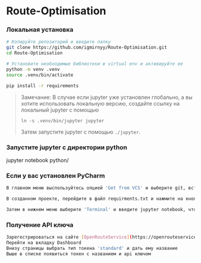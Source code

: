 # Route-Optimisation
### Локальная установка

```bash
# Копируйте репозиторий и введите папку
git clone https://github.com/igmirnyy/Route-Optimisation.git
cd Route-Optimisation

# Установите необходимые библиотеки в virtual env и активируйте ее
python -m venv .venv
source .venv/bin/activate

pip install -r requirements
```

> Замечание: В случае если jupyter уже установлен глобально, а вы хотите использовать локальную версию,
> создайте ссылку на локальный jupyter с помощью
>
>`ln -s .venv/bin/jupyter jupyter`
> 
> Затем запустите jupyter с помощью `./jupyter`. 
> 
### Запустите jupyter с директории python
jupyter notebook python/

### Если у вас установлен PyCharm
```bash
В главном меню выспользуйтесь опцией 'Get from VCS' и выберите git, вставив ссылку  https://github.com/igmirnyy/Route-Optimisation.git

В созданном проекте, перейдите в файл requirments.txt и нажмите на кнопку 'install requirements'

Затем в нижнем меню выберите 'Terminal' и введите jupyter notebook, чтобы запустить сервер jupyter
```
### Получение API ключа
```bash
Зарегестрироваться на сайте [OpenRouteService](https://openrouteservice.org/dev/#/login)
Перейти на вкладку Dashboard
Внизу страницы выбрать тип токена 'standard' и дать ему название
Выше в списке появиться токен с названием и api ключом
```

